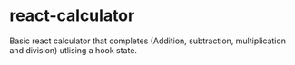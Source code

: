 # react-calculator
Basic react calculator that completes (Addition, subtraction, multiplication and division) utlising a hook state.
